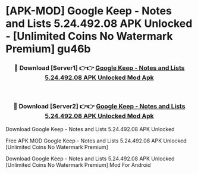 # [APK-MOD] Google Keep - Notes and Lists 5.24.492.08 APK Unlocked - [Unlimited Coins No Watermark Premium] gu46b



<div align="center">
<h3>🔴 Download [Server1] 👉👉 <a href="https://momento.my/?title=Google_Keep_-_Notes_and_Lists_5.24.492.08_APK_Unlocked">Google Keep - Notes and Lists 5.24.492.08 APK Unlocked Mod Apk</a></h3><br>

<h3>🔴 Download [Server2] 👉👉 <a href="https://momento.my/?title=Google_Keep_-_Notes_and_Lists_5.24.492.08_APK_Unlocked">Google Keep - Notes and Lists 5.24.492.08 APK Unlocked Mod Apk</a></h3>
</div>



Download Google Keep - Notes and Lists 5.24.492.08 APK Unlocked 

Free APK MOD Google Keep - Notes and Lists 5.24.492.08 APK Unlocked [Unlimited Coins No Watermark Premium]

Download Google Keep - Notes and Lists 5.24.492.08 APK Unlocked [Unlimited Coins No Watermark Premium] Mod For Android
